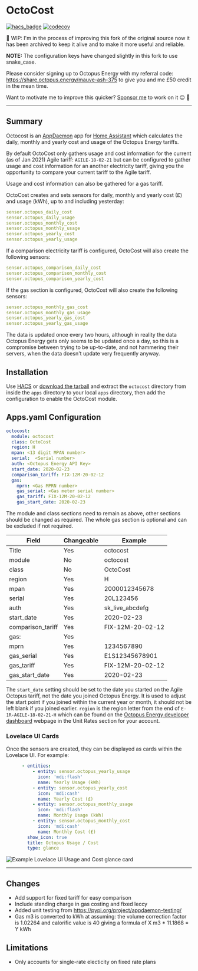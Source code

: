 # OctoCost

[![hacs_badge](https://img.shields.io/badge/HACS-Custom-orange.svg)](https://github.com/custom-components/hacs) [![codecov](https://codecov.io/gh/lildude/octocost/branch/main/graph/badge.svg?token=OEGCXZNPDX)](https://codecov.io/gh/lildude/octocost)

🚧 WIP: I'm in the process of improving this fork of the original source now it has been archived to keep it alive and to make it more useful and reliable.

**NOTE:** The configuration keys have changed slightly in this fork to use snake_case.

Please consider signing up to Octopus Energy with my referral code: <https://share.octopus.energy/mauve-ash-375> to give you and me £50 credit in the mean time.

Want to motivate me to improve this quicker? [Sponsor me](https://github.com/sponsors/lildude) to work on it 😉 💖

---

## Summary

Octocost is an [AppDaemon](https://www.home-assistant.io/docs/ecosystem/appdaemon/) app for [Home Assistant](https://www.home-assistant.io/) which calculates the daily, monthly and yearly cost and usage of the Octopus Energy tariffs. 

By default OctoCost only gathers usage and cost information for the current (as of Jan 2021) Agile tariff: `AGILE-18-02-21` but can be configured to gather usage and cost information for an another electricity tariff, giving you the opportunity to compare your current tariff to the Agile tariff.

Usage and cost information can also be gathered for a gas tariff.

OctoCost creates and sets sensors for daily, monthly and yearly cost (£) and usage (kWh), up to and including yesterday:

```yaml
sensor.octopus_daily_cost
sensor.octopus_daily_usage
sensor.octopus_monthly_cost
sensor.octopus_monthly_usage
sensor.octopus_yearly_cost
sensor.octopus_yearly_usage
```

If a comparison electricity tariff is configured, OctoCost will also create the following sensors:

```yaml
sensor.octopus_comparison_daily_cost
sensor.octopus_comparison_monthly_cost
sensor.octopus_comparison_yearly_cost
```

If the gas section is configured, OctoCost will also create the following sensors:

```yaml
sensor.octopus_monthly_gas_cost
sensor.octopus_monthly_gas_usage
sensor.octopus_yearly_gas_cost
sensor.octopus_yearly_gas_usage
```

The data is updated once every two hours, although in reality the data Octopus Energy gets only seems to be updated once a day, so this is a compromise between trying to be up-to-date, and not hammering their servers, when the data doesn't update very frequently anyway.

## Installation

Use [HACS](https://github.com/custom-components/hacs) or [download the tarball](https://github.com/lildude/octocost/releases) and extract the `octocost` directory from inside the `apps` directory to your local `apps` directory, then add the configuration to enable the OctoCost module.

## Apps.yaml Configuration

```yaml
octocost:
  module: octocost 
  class: OctoCost 
  region: H
  mpan: <13 digit MPAN number>
  serial:  <Serial number>
  auth: <Octopus Energy API Key>
  start_date: 2020-02-23
  comparison_tariff: FIX-12M-20-02-12
  gas:
    mprn: <Gas MPRN number>
    gas_serial: <Gas meter serial number>
    gas_tariff: FIX-12M-20-02-12
    gas_start_date: 2020-02-23
```

The module and class sections need to remain as above, other sections should be changed as required. The whole gas section is optional and can be excluded if not required.

| Field             | Changeable | Example          |
| -----             | ---------- | -------          |
| Title             | Yes        | octocost         |
| module            | No         | octocost         |
| class             | No         | OctoCost         |
| region            | Yes        | H                |
| mpan              | Yes        | 2000012345678    |
| serial            | Yes        | 20L123456        |
| auth              | Yes        | sk_live_abcdefg  |
| start_date        | Yes        | 2020-02-23       |
| comparison_tariff | Yes        | FIX-12M-20-02-12 |
| gas:              | Yes        |                  |
| mprn              | Yes        | 1234567890       |
| gas_serial        | Yes        | E1S12345678901   |
| gas_tariff        | Yes        | FIX-12M-20-02-12 |
| gas_start_date    | Yes        | 2020-02-23       |

The `start_date` setting should be set to the date you started on the Agile Octopus tariff, not the date you joined Octopus Energy. It is used to adjust the start point if you joined within the current year or month, it should not be left blank if you joined earlier.
`region` is the region letter from the end of `E-1R-AGILE-18-02-21-H` which can be found on the [Octopus Energy developer dashboard](https://octopus.energy/dashboard/developer/) webpage in the Unit Rates section for your account.

### Lovelace UI Cards

Once the sensors are created, they can be displayed as cards within the Lovelace UI. For example:

```yaml
      - entities:
          - entity: sensor.octopus_yearly_usage
            icon: 'mdi:flash'
            name: Yearly Usage (kWh)
          - entity: sensor.octopus_yearly_cost
            icon: 'mdi:cash'
            name: Yearly Cost (£)
          - entity: sensor.octopus_monthly_usage
            icon: 'mdi:flash'
            name: Monthly Usage (kWh)
          - entity: sensor.octopus_monthly_cost
            icon: 'mdi:cash'
            name: Monthly Cost (£)
        show_icon: true
        title: Octopus Usage / Cost
        type: glance
```

![Example Lovelace UI Usage and Cost glance card](https://github.com/lildude/octocost/blob/main/LovelaceUsageCard.PNG)

---

## Changes

- Add support for fixed tariff for easy comparison
- Include standing charge in gas costing and fixed leccy
- Added unit testing from https://pypi.org/project/appdaemon-testing/
- Gas m3 is converted to kWh at assuming: the volume correction factor is 1.02264 and calorific value is 40 giving a formula of  X m3 * 11.1868 = Y kWh

## Limitations

- Only accounts for single-rate electicity on fixed rate plans


